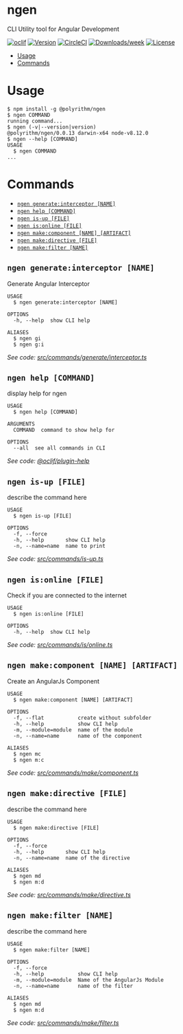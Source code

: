 ngen
====

CLI Utility tool for Angular Development

[![oclif](https://img.shields.io/badge/cli-oclif-brightgreen.svg)](https://oclif.io)
[![Version](https://img.shields.io/npm/v/ngen.svg)](https://npmjs.org/package/ngen)
[![CircleCI](https://circleci.com/gh/Polyrithm/ngen/tree/master.svg?style=shield)](https://circleci.com/gh/Polyrithm/ngen/tree/master)
[![Downloads/week](https://img.shields.io/npm/dw/ngen.svg)](https://npmjs.org/package/ngen)
[![License](https://img.shields.io/npm/l/ngen.svg)](https://github.com/Polyrithm/ngen/blob/master/package.json)

<!-- toc -->
* [Usage](#usage)
* [Commands](#commands)
<!-- tocstop -->
# Usage
<!-- usage -->
```sh-session
$ npm install -g @polyrithm/ngen
$ ngen COMMAND
running command...
$ ngen (-v|--version|version)
@polyrithm/ngen/0.0.13 darwin-x64 node-v8.12.0
$ ngen --help [COMMAND]
USAGE
  $ ngen COMMAND
...
```
<!-- usagestop -->
# Commands
<!-- commands -->
* [`ngen generate:interceptor [NAME]`](#ngen-generateinterceptor-name)
* [`ngen help [COMMAND]`](#ngen-help-command)
* [`ngen is-up [FILE]`](#ngen-is-up-file)
* [`ngen is:online [FILE]`](#ngen-isonline-file)
* [`ngen make:component [NAME] [ARTIFACT]`](#ngen-makecomponent-name-artifact)
* [`ngen make:directive [FILE]`](#ngen-makedirective-file)
* [`ngen make:filter [NAME]`](#ngen-makefilter-name)

## `ngen generate:interceptor [NAME]`

Generate Angular Interceptor

```
USAGE
  $ ngen generate:interceptor [NAME]

OPTIONS
  -h, --help  show CLI help

ALIASES
  $ ngen gi
  $ ngen g:i
```

_See code: [src/commands/generate/interceptor.ts](https://github.com/Polyrithm/ngen/blob/v0.0.13/src/commands/generate/interceptor.ts)_

## `ngen help [COMMAND]`

display help for ngen

```
USAGE
  $ ngen help [COMMAND]

ARGUMENTS
  COMMAND  command to show help for

OPTIONS
  --all  see all commands in CLI
```

_See code: [@oclif/plugin-help](https://github.com/oclif/plugin-help/blob/v2.1.3/src/commands/help.ts)_

## `ngen is-up [FILE]`

describe the command here

```
USAGE
  $ ngen is-up [FILE]

OPTIONS
  -f, --force
  -h, --help       show CLI help
  -n, --name=name  name to print
```

_See code: [src/commands/is-up.ts](https://github.com/Polyrithm/ngen/blob/v0.0.13/src/commands/is-up.ts)_

## `ngen is:online [FILE]`

Check if you are connected to the internet

```
USAGE
  $ ngen is:online [FILE]

OPTIONS
  -h, --help  show CLI help
```

_See code: [src/commands/is/online.ts](https://github.com/Polyrithm/ngen/blob/v0.0.13/src/commands/is/online.ts)_

## `ngen make:component [NAME] [ARTIFACT]`

Create an AngularJs Component

```
USAGE
  $ ngen make:component [NAME] [ARTIFACT]

OPTIONS
  -f, --flat           create without subfolder
  -h, --help           show CLI help
  -m, --module=module  name of the module
  -n, --name=name      name of the component

ALIASES
  $ ngen mc
  $ ngen m:c
```

_See code: [src/commands/make/component.ts](https://github.com/Polyrithm/ngen/blob/v0.0.13/src/commands/make/component.ts)_

## `ngen make:directive [FILE]`

describe the command here

```
USAGE
  $ ngen make:directive [FILE]

OPTIONS
  -f, --force
  -h, --help       show CLI help
  -n, --name=name  name of the directive

ALIASES
  $ ngen md
  $ ngen m:d
```

_See code: [src/commands/make/directive.ts](https://github.com/Polyrithm/ngen/blob/v0.0.13/src/commands/make/directive.ts)_

## `ngen make:filter [NAME]`

describe the command here

```
USAGE
  $ ngen make:filter [NAME]

OPTIONS
  -f, --force
  -h, --help           show CLI help
  -m, --module=module  Name of the AngularJs Module
  -n, --name=name      name of the filter

ALIASES
  $ ngen md
  $ ngen m:d
```

_See code: [src/commands/make/filter.ts](https://github.com/Polyrithm/ngen/blob/v0.0.13/src/commands/make/filter.ts)_
<!-- commandsstop -->
